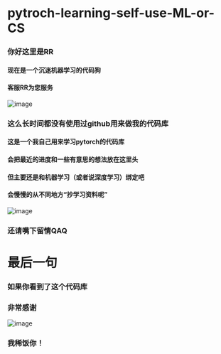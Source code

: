 # pytroch-learning-self-use-ML-or-CS
###  你好这里是RR  
#### 现在是一个沉迷机器学习的代码狗  
#### 客服RR为您服务  
![image](https://github.com/user-attachments/assets/6dff3ff9-7672-48bb-9bb3-87dae84440de)  
### 这么长时间都没有使用过github用来做我的代码库  
#### 这是一个我自己用来学习pytorch的代码库  
#### 会把最近的进度和一些有意思的想法放在这里头  
#### 但主要还是和机器学习（或者说深度学习）绑定吧  
#### 会慢慢的从不同地方“抄学习资料呢”  
![image](https://github.com/user-attachments/assets/0460e64d-8b34-467b-a52d-050d60f32dce)  
### 还请嘴下留情QAQ  
# 最后一句  
### 如果你看到了这个代码库  
### 非常感谢  
![image](https://github.com/user-attachments/assets/946e6a78-b313-418d-9714-d4d137fb185e)  
### 我稀饭你！  
